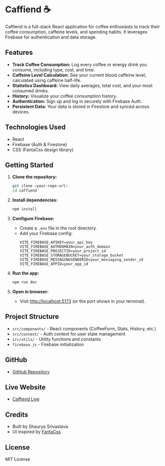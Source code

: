 # Caffiend ☕

Caffiend is a full-stack React application for coffee enthusiasts to track their coffee consumption, caffeine levels, and spending habits. It leverages Firebase for authentication and data storage.

## Features

- **Track Coffee Consumption:** Log every coffee or energy drink you consume, including type, cost, and time.
- **Caffeine Level Calculation:** See your current blood caffeine level, calculated using caffeine half-life.
- **Statistics Dashboard:** View daily averages, total cost, and your most consumed drinks.
- **History:** Visualize your coffee consumption history.
- **Authentication:** Sign up and log in securely with Firebase Auth.
- **Persistent Data:** Your data is stored in Firestore and synced across devices.

## Technologies Used

- React
- Firebase (Auth & Firestore)
- CSS (FantaCss design library)

## Getting Started

1. **Clone the repository:**
   ```bash
   git clone <your-repo-url>
   cd caffiend
   ```

2. **Install dependencies:**
   ```bash
   npm install
   ```

3. **Configure Firebase:**
   - Create a `.env` file in the root directory.
   - Add your Firebase config:
     ```
     VITE_FIREBASE_APIKEY=your_api_key
     VITE_FIREBASE_AUTHDOMAIN=your_auth_domain
     VITE_FIREBASE_PROJECTID=your_project_id
     VITE_FIREBASE_STORAGEBUCKET=your_storage_bucket
     VITE_FIREBASE_MESSAGINGSENDERID=your_messaging_sender_id
     VITE_FIREBASE_APPID=your_app_id
     ```

4. **Run the app:**
   ```bash
   npm run dev
   ```

5. **Open in browser:**
   - Visit [http://localhost:5173](http://localhost:5173) (or the port shown in your terminal).

## Project Structure

- `src/components/` - React components (CoffeeForm, Stats, History, etc.)
- `src/context/` - Auth context for user state management
- `src/utils/` - Utility functions and constants
- `firebase.js` - Firebase initialization

## GitHub

- [GitHub Repository](https://github.com/shaursrivastava/caffiend)

## Live Website

- [Caffiend Live](https://caffiend.vercel.app)

## Credits

- Built by Shaurya Srivastava
- UI inspired by [FantaCss](https://github.com/shaursrivastava/FantaCss)

## License

MIT License
